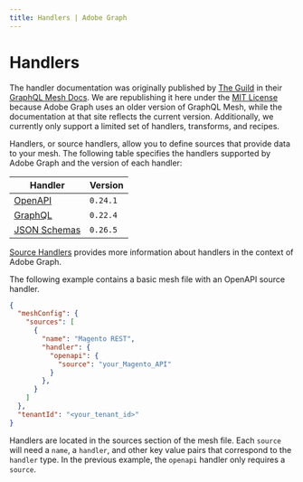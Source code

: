```yaml
---
title: Handlers | Adobe Graph
---
```


# Handlers

The handler documentation was originally published by [The Guild] in their [GraphQL Mesh Docs]. We are republishing it here under the [MIT License] because Adobe Graph uses an older version of GraphQL Mesh, while the documentation at that site reflects the current version. Additionally, we currently only support a limited set of handlers, transforms, and recipes.

Handlers, or source handlers, allow you to define sources that provide data to your mesh. The following table specifies the handlers supported by Adobe Graph and the version of each handler:

| Handler | Version |
|------------|------------|
[OpenAPI] | `0.24.1`
[GraphQL] | `0.22.4`
[JSON Schemas] | `0.26.5`

[Source Handlers] provides more information about handlers in the context of Adobe Graph.

The following example contains a basic mesh file with an OpenAPI source handler.

```json
{
  "meshConfig": {
    "sources": [
      {
        "name": "Magento REST",
        "handler": {
          "openapi": {
            "source": "your_Magento_API"
          }
        },
      }
    ]
  },
  "tenantId": "<your_tenant_id>"
}
```

Handlers are located in the sources section of the mesh file. Each `source` will need a `name`, a `handler`, and other key value pairs that correspond to the `handler` type. In the previous example, the `openapi` handler only requires a `source`.

<!-- Link Definitions -->
[OpenAPI]: openapi.md
[GraphQL]: graphql.md
[JSON Schemas]: json-schema.md
[Source Handlers]: /guides/gateway/source-handlers.md
[The Guild]: https://www.the-guild.dev/
[MIT License]: https://github.com/Urigo/graphql-mesh/blob/master/LICENSE#L3
[GraphQL Mesh Docs]: https://www.graphql-mesh.com/docs/
